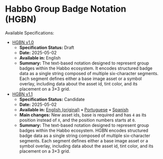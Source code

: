 # **Habbo Group Badge Notation (HGBN)**

Available Specifications:

- [HGBN v1.0](spec/HGBN-v1_0.md)
  - **Specification Status:** Draft
  - **Date:** 2025-05-02
  - **Available in:** English
  - **Summary:** The text-based notation designed to represent group badges within the Habbo ecosystem. It encodes structured badge data as a single string composed of multiple six-character segments. Each segment defines either a base image asset or a symbol overlay, including data about the asset id, tint color, and its placement on a 3×3 grid.
- [HGBN v1.1](spec/HGBN-v1_1.md)
  - **Specification Status:** Candidate
  - **Date:** 2025-05-02
  - **Available in:** [English (original)](spec/HGBN-v1_1.md) • [Portuguese](spec/HGBN-v1_1-br.md) • [Spanish](spec/HGBN-v1_1-es.md)
  - **Main changes:** New asset ids, base is required and has `4` as its position instead of `X`, and the position numbers starts at `0`.
  - **Summary:** The text-based notation designed to represent group badges within the Habbo ecosystem. HGBN encodes structured badge data as a single string composed of multiple six-character segments. Each segment defines either a base image asset or a symbol overlay, including data about the asset id, tint color, and its placement on a 3×3 grid.
